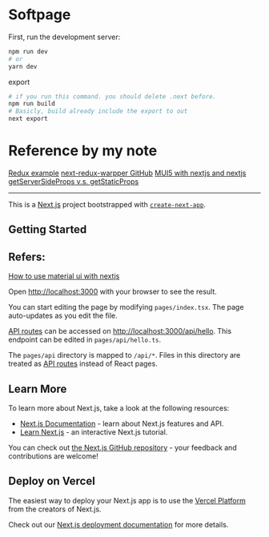 # Softpage
First, run the development server:

```bash
npm run dev
# or
yarn dev
```

export
```bash
# if you run this command. you should delete .next before.
npm run build
# Basicly, build already include the export to out
next export
```

# Reference by my note
[Redux example](https://blog.logrocket.com/use-redux-next-js/)
[next-redux-warpper GitHub](https://github.com/kirill-konshin/next-redux-wrapper)
[MUI5 with nextjs and nextjs](https://dev.to/hajhosein/nextjs-mui-v5-typescript-tutorial-and-starter-3pab)
[getServerSideProps v.s. getStaticProps](https://nextjs.org/docs/basic-features/data-fetching/get-server-side-props)

---
This is a [Next.js](https://nextjs.org/) project bootstrapped with [`create-next-app`](https://github.com/vercel/next.js/tree/canary/packages/create-next-app).

## Getting Started

## Refers:
[How to use material ui with nextjs](https://medium.com/nextjs/how-to-use-material-ui-with-nextjs-and-react-18-6c054ceacf77)


Open [http://localhost:3000](http://localhost:3000) with your browser to see the result.

You can start editing the page by modifying `pages/index.tsx`. The page auto-updates as you edit the file.

[API routes](https://nextjs.org/docs/api-routes/introduction) can be accessed on [http://localhost:3000/api/hello](http://localhost:3000/api/hello). This endpoint can be edited in `pages/api/hello.ts`.

The `pages/api` directory is mapped to `/api/*`. Files in this directory are treated as [API routes](https://nextjs.org/docs/api-routes/introduction) instead of React pages.


## Learn More

To learn more about Next.js, take a look at the following resources:

- [Next.js Documentation](https://nextjs.org/docs) - learn about Next.js features and API.
- [Learn Next.js](https://nextjs.org/learn) - an interactive Next.js tutorial.

You can check out [the Next.js GitHub repository](https://github.com/vercel/next.js/) - your feedback and contributions are welcome!

## Deploy on Vercel

The easiest way to deploy your Next.js app is to use the [Vercel Platform](https://vercel.com/new?utm_medium=default-template&filter=next.js&utm_source=create-next-app&utm_campaign=create-next-app-readme) from the creators of Next.js.

Check out our [Next.js deployment documentation](https://nextjs.org/docs/deployment) for more details.
